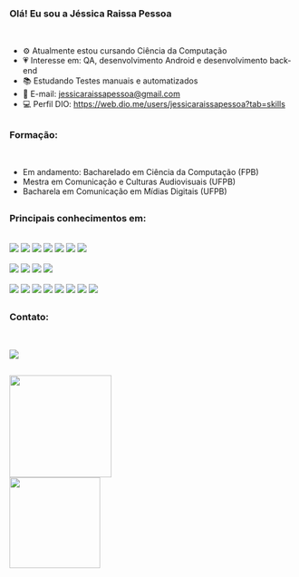 ### Olá! Eu sou a Jéssica Raissa Pessoa

<br>

- ⚙️ Atualmente estou cursando Ciência da Computação
- 💗 Interesse em: QA, desenvolvimento Android e desenvolvimento back-end
- 📚 Estudando Testes manuais e automatizados
- 💬 E-mail: jessicaraissapessoa@gmail.com
- :computer: Perfil DIO: https://web.dio.me/users/jessicaraissapessoa?tab=skills

##

<div>
  
### Formação:

<br>

- Em andamento: Bacharelado em Ciência da Computação (FPB)
- Mestra em Comunicação e Culturas Audiovisuais (UFPB)
- Bacharela em Comunicação em Mídias Digitais (UFPB) 
  
</div>  

##

<div>

### Principais conhecimentos em:

<br>
  
  <img src="https://img.shields.io/badge/Android-3DDC84?style=for-the-badge&logo=android&logoColor=white"/>
  <img src="https://img.shields.io/badge/Kotlin-0095D5?&style=for-the-badge&logo=kotlin&logoColor=white"/>
  <img src="https://img.shields.io/badge/Java-ED8B00?style=for-the-badge&logo=java&logoColor=white"/>
  <img src="https://img.shields.io/badge/Dart-0175C2?style=for-the-badge&logo=dart&logoColor=white"/>
  <img src="https://img.shields.io/badge/MySQL-005C84?style=for-the-badge&logo=mysql&logoColor=white"/>
  <img src="https://img.shields.io/badge/SQLite-07405E?style=for-the-badge&logo=sqlite&logoColor=white/">
  <img src="https://img.shields.io/badge/GIT-E44C30?style=for-the-badge&logo=git&logoColor=white"/>
  
  <br>
  <br>
  
  <img src ="https://img.shields.io/badge/Android_Studio-3DDC84?style=for-the-badge&logo=android-studio&logoColor=white"/>
  <img src="https://img.shields.io/badge/IntelliJ_IDEA-000000.svg?style=for-the-badge&logo=intellij-idea&logoColor=white"/>
  <img src="https://img.shields.io/badge/Eclipse-2C2255?style=for-the-badge&logo=eclipse&logoColor=white"/>
  <img src="https://img.shields.io/badge/Visual_Studio_Code-0078D4?style=for-the-badge&logo=visual%20studio%20code&logoColor=white"/>

  <br>
  <br>

  <img src="https://img.shields.io/badge/Notion-000000?style=for-the-badge&logo=notion&logoColor=white"/>
  <img src="https://img.shields.io/badge/Trello-0052CC?style=for-the-badge&logo=trello&logoColor=white"/>
  <img src="https://img.shields.io/badge/Figma-F24E1E?style=for-the-badge&logo=figma&logoColor=white"/>
  <img src="https://img.shields.io/badge/Jira-0052CC?style=for-the-badge&logo=Jira&logoColor=white"/>
  <img src="https://img.shields.io/badge/Canva-%2300C4CC.svg?&style=for-the-badge&logo=Canva&logoColor=white"/>
  <img src="https://img.shields.io/badge/Adobe%20Photoshop-31A8FF?style=for-the-badge&logo=Adobe%20Photoshop&logoColor=white"/>
  <img src="https://img.shields.io/badge/Adobe%20Illustrator-FF9A00?style=for-the-badge&logo=adobe%20illustrator&logoColor=white"/>
  <img src="https://img.shields.io/badge/Adobe%20InDesign-FF3366?style=for-the-badge&logo=Adobe%20InDesign&logoColor=white"/>
  
</div>
  
##
  
<div>
  
### Contato:

<br>
  
  <a href="https://www.linkedin.com/in/jessicaraissapessoa/" target="_blank"><img src="https://img.shields.io/badge/-LinkedIn-%230077B5?style=for-the-badge&logo=linkedin&logoColor=white" target="_blank"></a>

##

<div>
  <a href="https://github.com/jessicaraissapessoa">
  <img height="180em" src="https://github-readme-stats.vercel.app/api?username=jessicaraissapessoa&show_icons=true&theme=highcontrast&include_all_commits=true&count_private=true"/>
</div>

<div>
  <a href="https://github.com/jessicaraissapessoa">
  <img height="160em" src="https://github-readme-stats.vercel.app/api/top-langs/?username=jessicaraissapessoa&layout=compact&langs_count=7&theme=highcontrast"/>
</div>
  
<!-- 

>> backup outra forma para ícones de linguagens:  

<div style="display: inline_block"><br>
  <img align="center" alt="Rafa-Js" height="30" width="40" src="https://raw.githubusercontent.com/devicons/devicon/master/icons/java/java-plain.svg">
  <img align="center" alt="Rafa-Ts" height="30" width="40" src="https://raw.githubusercontent.com/devicons/devicon/master/icons/mysql/mysql-plain.svg">
  <img align="center" alt="Rafa-Ts" height="30" width="40" src="https://raw.githubusercontent.com/devicons/devicon/master/icons/figma/figma-plain.svg">

</div>

>> backup conhecimentos em:
  <img src="https://cdn.jsdelivr.net/gh/devicons/devicon/icons/figma/figma-original.svg" width="30" height="40"/>
  <img src="https://cdn.jsdelivr.net/gh/devicons/devicon/icons/java/java-original-wordmark.svg" width="40" height="40"/>
  <img src="https://cdn.jsdelivr.net/gh/devicons/devicon/icons/mysql/mysql-original-wordmark.svg" width="40" height="40"/>

--> 

 
